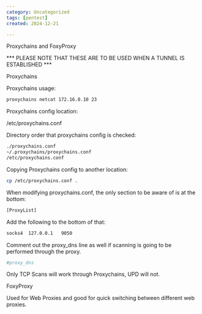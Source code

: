 ```yaml
---
category: Uncategorized
tags: [pentest]
created: 2024-12-21

---
```

Proxychains and FoxyProxy

*** PLEASE NOTE THAT THESE ARE TO BE USED WHEN A TUNNEL IS ESTABLISHED ***

Proxychains

Proxychains usage:

~~~bash
proxychains netcat 172.16.0.10 23
~~~

Proxychains config location:

/etc/proxychains.conf

Directory order that proxychains config is checked:

~~~bash
./proxychains.conf
~/.proxychains/proxychains.conf
/etc/proxychains.conf
~~~

Copying Proxychains config to another location:

~~~bash
cp /etc/proxychains.conf .
~~~

When modifying proxychains.conf, the only section to be aware of is at the bottom:

~~~bash
[ProxyList]
~~~

Add the following to the bottom of that:

~~~bash
socks4	127.0.0.1	9050
~~~

Comment out the proxy_dns line as well if scanning is going to be performed through the proxy.

~~~bash
#proxy_dns
~~~

Only TCP Scans will work through Proxychains, UPD will not.

FoxyProxy

Used for Web Proxies and good for quick switching between different web proxies.
